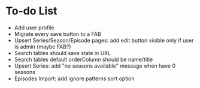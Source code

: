 # To-do List

- Add user profile
- Migrate every save button to a FAB
- Upsert Series/Season/Episode pages: add edit button visible only if user is admin (maybe FAB?)
- Search tables should save state in URL
- Search tables default orderColumn should be name/title
- Upsert Series: add "no seasons available" message when have 0 seasons
- Episodes Import: add ignore patterns sort option
